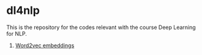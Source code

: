# dl4nlp
This is the repository for the codes relevant with the course Deep Learning for NLP.

1. [Word2vec embeddings](https://github.com/ercong21/dl4nlp/blob/main/word2vec.py)

